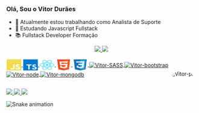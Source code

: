 ### Olá, Sou o Vitor Durães

- 🔭 Atualmente estou trabalhando como Analista de Suporte
- 🌱 Estudando Javascript Fullstack
- 📚 Fullstack Developer Formação

<div align="center">
  <a href="https://github.com/VitorDuraes">
  <img  height="180em" src="https://github-readme-stats.vercel.app/api?username=VitorDuraes&show_icons=true&theme=dracula&include_all_commits=true&count_private=true"/>
  <img  height="180em" src="https://github-readme-stats.vercel.app/api/top-langs/?username=VitorDuraes&layout=compact&langs_count=7&theme=dracula"/>
</div>

  
<div style="display: inline_block"><br>
  <img align="center" alt="Vitor-Js" height="30" width="40" src="https://raw.githubusercontent.com/devicons/devicon/master/icons/javascript/javascript-plain.svg">
  <img align="center" alt="Vitor-Ts" height="30" width="40" src="https://raw.githubusercontent.com/devicons/devicon/master/icons/typescript/typescript-plain.svg">
  <img align="center" alt="Vitor-React" height="30" width="40" src="https://raw.githubusercontent.com/devicons/devicon/master/icons/react/react-original.svg">
  <img align="center" alt="Vitor-HTML" height="30" width="40" src="https://raw.githubusercontent.com/devicons/devicon/master/icons/html5/html5-original.svg">
  <img align="center" alt="Vitor-CSS" height="30" width="40" src="https://raw.githubusercontent.com/devicons/devicon/master/icons/css3/css3-original.svg">
  <img align="center" alt="Vitor-SASS"height="30" width="40" src="https://cdn.jsdelivr.net/gh/devicons/devicon/icons/sass/sass-original.svg" />
  <img align="center" alt="Vitor-bootstrap"height="30" width="40" src="https://cdn.jsdelivr.net/gh/devicons/devicon/icons/bootstrap/bootstrap-original.svg" />
  <img align="center" alt="Vitor-node"height="30" width="40" src="https://cdn.jsdelivr.net/gh/devicons/devicon/icons/nodejs/nodejs-original-wordmark.svg" />
  <img align="center" alt="Vitor-mongodb"height="30" width="40" src="https://cdn.jsdelivr.net/gh/devicons/devicon/icons/mongodb/mongodb-original.svg" />        
  <img align="right" alt="Vitor-pic" height="150" style="border-radius:50px;" src="C:\Users\BRNTT782258\Downloads\334743926_1011897213458803_5334457471651196112_n.jpg">
</div>
</div>

##

<div> 
  <a href="https://instagram.com/offvitaz" target="_blank">
    <img src="https://img.shields.io/badge/-Instagram-%23E4405F?style=for-the-badge&logo=instagram&logoColor=white" target="_blank">
  </a>
  
  <a href = "mailto:vitorgdo06@gmail.com">
    <img src="https://img.shields.io/badge/-Gmail-%23333?style=for-the-badge&logo=gmail&logoColor=white" target="_blank">
  </a>
  
  <a href="https://www.linkedin.com/in/vitor-durães-5080a2215/" target="_blank">
    <img src="https://img.shields.io/badge/-LinkedIn-%230077B5?style=for-the-badge&logo=linkedin&logoColor=white" target="_blank">
  </a> 
 
  ![Snake animation](https://github.com/tiagovieiraj/tiagovieiraj/blob/output/github-contribution-grid-snake.svg)
 
</div>
